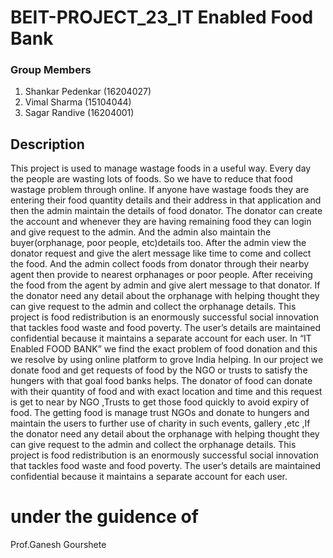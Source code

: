 # BEIT-PROJECT_23_IT Enabled Food Bank

### Group Members
1) Shankar Pedenkar (16204027)
2) Vimal Sharma     (15104044)
3) Sagar Randive    (16204001)

## Description

This project is used to manage wastage foods in a useful way. Every day the people are wasting lots of foods. So we have to reduce that food wastage problem through online. If anyone have wastage foods they are entering their food quantity details and their address in that application and then the admin maintain the details of food donator. The donator can create the account and whenever they are having remaining food they can login and give request to the admin. And the admin also maintain the buyer(orphanage, poor people, etc)details too. After the admin view the donator request and give the alert message like time to come and collect the food. And the admin collect foods from donator through their nearby agent then provide to nearest orphanages or poor people. After receiving the food from the agent by admin and give alert message to that donator. If the donator need any detail about the orphanage with helping thought they can give request to the admin and collect the orphanage details. This project is food redistribution is an enormously successful social innovation that tackles food waste and food poverty. The user’s details are maintained confidential because it maintains a separate account for each user.
In “IT Enabled FOOD BANK” we find the exact problem of food donation and this we resolve by using online platform to grove India helping. In our project we donate food and get requests of food by the NGO or trusts to satisfy the hungers with that goal food banks helps. The donator of food can donate with their quantity of food and with exact location and time and this request is get to near by NGO ,Trusts to get those food quickly to avoid expiry of food. The getting food is manage trust NGOs and donate to hungers and maintain the users to further use of charity in such events, gallery ,etc ,If the donator need any detail about the orphanage with helping thought they can give request to the admin and collect the orphanage details. This project is food redistribution is an enormously successful social innovation that tackles food waste and food poverty. The user’s details are maintained confidential because it maintains a separate account for each user.

# under the guidence of
 Prof.Ganesh Gourshete
